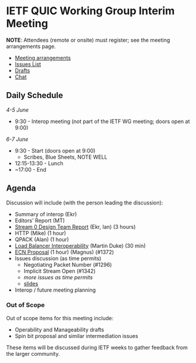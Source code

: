 # IETF QUIC Working Group Interim Meeting

**NOTE**: Attendees (remote or onsite) must register; see the meeting arrangements page.

* [Meeting arrangements](https://github.com/quicwg/wg-materials/blob/master/interim-18-06/arrangements.md)
* [Issues List](https://github.com/quicwg/base-drafts/issues)
* [Drafts](https://github.com/quicwg/base-drafts)
* [Chat](xmpp:quic@jabber.ietf.org?join)

## Daily Schedule

_4-5 June_

* 9:30 - Interop meeting (not part of the IETF WG meeting; doors open at 9:00)

_6-7 June_

* 9:30 - Start (doors open at 9:00)
  * Scribes, Blue Sheets, NOTE WELL
* 12:15-13:30 - Lunch
* ~17:00 - End

## Agenda

Discussion will include (with the person leading the discussion):

* Summary of interop (Ekr)
* Editors' Report (MT)
* [Stream 0 Design Team Report](https://docs.google.com/presentation/d/1Ka3tfIsyR2BVKEA-_IM2KDt3pGOkSq9yRRR41OzdAUw/edit?usp=sharing) (Ekr, Ian) (3 hours)
* HTTP (Mike) (1 hour)
* QPACK (Alan) (1 hour)
* [Load Balancer Interoperability](https://github.com/quicwg/wg-materials/blob/master/interim-18-06/quic-load-balancers.pdf) (Martin Duke) (30 min)
* [ECN Proposal](https://github.com/quicwg/wg-materials/blob/master/interim-18-06/ECN%20for%20QUIC%20-%20interim-18-06.pdf) (1 hour) (Magnus) (#1372)
* Issues discussion (as time permits)
  * Negotiating Packet Number (#1296)
  * Implicit Stream Open (#1342)
  * _more issues as time permits_
  * [slides](https://docs.google.com/presentation/d/1VSpqQR941xo80hyNi10RQ6mksSpTjmbG3p9_v0a-CWk/present)
* Interop / future meeting planning

### Out of Scope

Out of scope items for this meeting include:

* Operability and Manageability drafts
* Spin bit proposal and similar intermediation issues

These items will be discussed during IETF weeks to gather feedback from the larger community.
